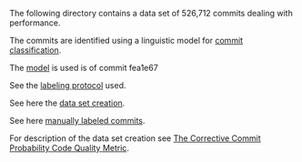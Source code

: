 The following directory contains a data set of 526,712 commits dealing with performance.

The commits are identified using a linguistic model for [commit classification](https://github.com/evidencebp/commit-classification).

The [model](https://github.com/evidencebp/commit-classification/blob/master/performance_model.py) is used is of commit fea1e67

See the [labeling protocol](https://github.com/evidencebp/commit-classification/blob/master/labeling_protocols/perfective_protocol.md) used.

See here the [data set creation](https://github.com/evidencebp/commit-classification/blob/master/queries/performance_samples.sql).

See here [manually labeled commits](https://github.com/evidencebp/commit-classification/blob/master/data/commit_performance_samples.csv).

For description of the data set creation see [The Corrective Commit Probability Code Quality Metric](https://arxiv.org/abs/2007.10912).
